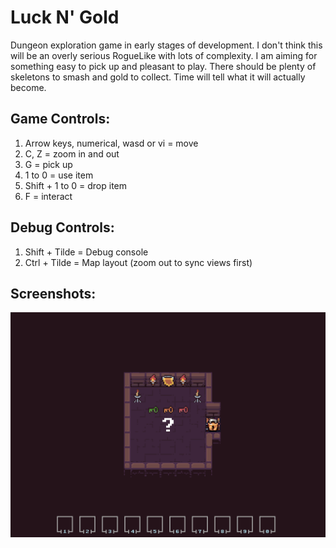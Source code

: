 # Luck N' Gold
Dungeon exploration game in early stages of development. I don't think this will be an overly serious RogueLike with lots of complexity. I am aiming for something easy to pick up and pleasant to play. There should be plenty of skeletons to smash and gold to collect. Time will tell what it will actually become.

## Game Controls:
1. Arrow keys, numerical, wasd or vi = move
2. C, Z = zoom in and out
3. G = pick up
4. 1 to 0 = use item
5. Shift + 1 to 0 = drop item
6. F = interact

## Debug Controls:
1. Shift + Tilde = Debug console
1. Ctrl + Tilde = Map layout (zoom out to sync views first)

## Screenshots:

<p align="center" style="margin-bottom: 0px !important;">
  <img width="800" src="/Screenshots/Gameplay.png" alt="Gameplay" align="center">
</p>
